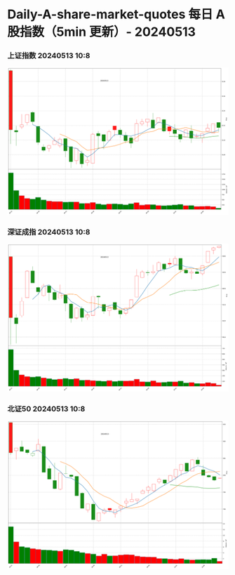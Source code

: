 
# Daily-A-share-market-quotes 每日 A 股指数（5min 更新）- 20240513

### 上证指数 20240513 10:8
![](./fig/2024/5/20240513-sh000001.png)

### 深证成指 20240513 10:8
![](./fig/2024/5/20240513-sz399001.png)

### 北证50 20240513 10:8
![](./fig/2024/5/20240513-bj899050.png)
